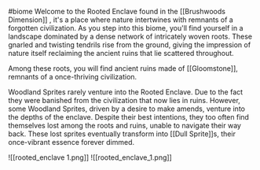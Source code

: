 #biome
Welcome to the Rooted Enclave found in the [[Brushwoods Dimension]] , it's a place where nature intertwines with remnants of a forgotten civilization. As you step into this biome, you'll find yourself in a landscape dominated by a dense network of intricately woven roots. These gnarled and twisting tendrils rise from the ground, giving the impression of nature itself reclaiming the ancient ruins that lie scattered throughout.

Among these roots, you will find ancient ruins made of [[Gloomstone]], remnants of a once-thriving civilization.

Woodland Sprites rarely venture into the Rooted Enclave. Due to the fact they were banished from the civilization that now lies in ruins. However, some Woodland Sprites, driven by a desire to make amends, venture into the depths of the enclave. Despite their best intentions, they too often find themselves lost among the roots and ruins, unable to navigate their way back. These lost sprites eventually transform into [[Dull Sprite]]s, their once-vibrant essence forever dimmed.

![[rooted_enclave 1.png]]
![[rooted_enclave_1.png]]